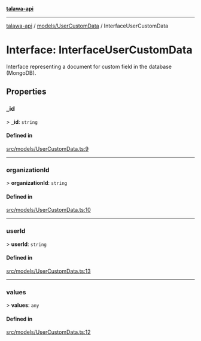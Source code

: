 [**talawa-api**](../../../README.md)

***

[talawa-api](../../../modules.md) / [models/UserCustomData](../README.md) / InterfaceUserCustomData

# Interface: InterfaceUserCustomData

Interface representing a document for custom field in the database (MongoDB).

## Properties

### \_id

\> **\_id**: `string`

#### Defined in

[src/models/UserCustomData.ts:9](https://github.com/PalisadoesFoundation/talawa-api/blob/4b5c74fd36bcfc2e36f3a06b67d517e865c188be/src/models/UserCustomData.ts#L9)

***

### organizationId

\> **organizationId**: `string`

#### Defined in

[src/models/UserCustomData.ts:10](https://github.com/PalisadoesFoundation/talawa-api/blob/4b5c74fd36bcfc2e36f3a06b67d517e865c188be/src/models/UserCustomData.ts#L10)

***

### userId

\> **userId**: `string`

#### Defined in

[src/models/UserCustomData.ts:13](https://github.com/PalisadoesFoundation/talawa-api/blob/4b5c74fd36bcfc2e36f3a06b67d517e865c188be/src/models/UserCustomData.ts#L13)

***

### values

\> **values**: `any`

#### Defined in

[src/models/UserCustomData.ts:12](https://github.com/PalisadoesFoundation/talawa-api/blob/4b5c74fd36bcfc2e36f3a06b67d517e865c188be/src/models/UserCustomData.ts#L12)
